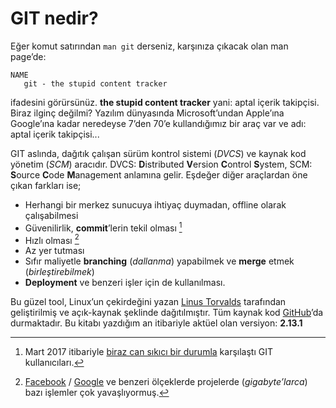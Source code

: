 # GIT nedir?

Eğer komut satırından `man git` derseniz, karşınıza çıkacak olan man page’de:

    NAME
       git - the stupid content tracker

ifadesini görürsünüz. **the stupid content tracker** yani: aptal içerik
takipçisi. Biraz ilginç değilmi? Yazılım dünyasında Microsoft’undan Apple’ına
Google’ına kadar neredeyse 7’den 70’e kullandığımız bir araç var ve adı: aptal
içerik takipçisi...

GIT aslında, dağıtık çalışan sürüm kontrol sistemi (*DVCS*) ve kaynak kod
yönetim (*SCM*) aracıdır. DVCS: **D**istributed **V**ersion **C**ontrol
**S**ystem, SCM: **S**ource **C**ode **M**anagement anlamına gelir. Eşdeğer
diğer araçlardan öne çıkan farkları ise;

* Herhangi bir merkez sunucuya ihtiyaç duymadan, offline olarak çalışabilmesi
* Güvenilirlik, **commit**’lerin tekil olması [^1]
* Hızlı olması [^2]
* Az yer tutması
* Sıfır maliyetle **branching** (*dallanma*) yapabilmek ve **merge** etmek (*birleştirebilmek*)
* **Deployment** ve benzeri işler için de kullanılması.

Bu güzel tool, Linux’un çekirdeğini yazan [Linus Torvalds][4] tarafından
geliştirilmiş ve açık-kaynak şeklinde dağıtılmıştır. Tüm kaynak kod [GitHub][5]’da
durmaktadır. Bu kitabı yazdığım an itibariyle aktüel olan versiyon: **2.13.1**


[^1]: Mart 2017 itibariyle [biraz can sıkıcı bir durumla][1] karşılaştı GIT kullanıcıları.
[^2]: [Facebook][2] / [Google][3] ve benzeri ölçeklerde projelerde (*gigabyte’larca*) bazı işlemler çok yavaşlıyormuş.

[1]: https://github.com/blog/2338-sha-1-collision-detection-on-github-com
[2]: https://code.facebook.com/posts/218678814984400/scaling-mercurial-at-facebook/
[3]: http://www.primordia.com/blog/2010/01/23/why-google-uses-mercurial-over-git/
[4]: https://en.wikipedia.org/wiki/Linus_Torvalds
[5]: https://github.com/git/
